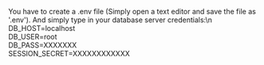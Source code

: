 You have to create a .env file (Simply open a text editor and save the file as '.env'). And simply type in your database server credentials:\n
DB_HOST=localhost<br/>
DB_USER=root<br/>
DB_PASS=XXXXXXX<br/>
SESSION_SECRET=XXXXXXXXXXXX<br/>

